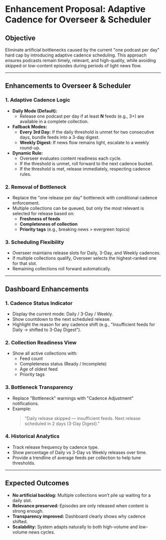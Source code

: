 # Enhancement Proposal: Adaptive Cadence for Overseer & Scheduler

## Objective

Eliminate artificial bottlenecks caused by the current "one podcast per day" hard cap by introducing adaptive cadence scheduling. This approach ensures podcasts remain timely, relevant, and high-quality, while avoiding skipped or low-content episodes during periods of light news flow.

---

## Enhancements to Overseer & Scheduler

### 1. Adaptive Cadence Logic

- **Daily Mode (Default):**
  - Release one podcast per day if at least **N** feeds (e.g., 3+) are available in a complete collection.
- **Fallback Modes:**
  - **Every 3rd Day:** If the daily threshold is unmet for two consecutive days, bundle feeds into a 3-day digest.
  - **Weekly Digest:** If news flow remains light, escalate to a weekly round-up.
- **Dynamic Rule:**
  - Overseer evaluates content readiness each cycle.
  - If the threshold is unmet, roll forward to the next cadence bucket.
  - If the threshold is met, release immediately, respecting cadence rules.

### 2. Removal of Bottleneck

- Replace the "one release per day" bottleneck with conditional cadence enforcement.
- Multiple collections can be queued, but only the most relevant is selected for release based on:
  - **Freshness of feeds**
  - **Completeness of collection**
  - **Priority tags** (e.g., breaking news > evergreen topics)

### 3. Scheduling Flexibility

- Overseer maintains release slots for Daily, 3-Day, and Weekly cadences.
- If multiple collections qualify, Overseer selects the highest-ranked one for that slot.
- Remaining collections roll forward automatically.

---

## Dashboard Enhancements

### 1. Cadence Status Indicator

- Display the current mode: Daily / 3-Day / Weekly.
- Show countdown to the next scheduled release.
- Highlight the reason for any cadence shift (e.g., "Insufficient feeds for Daily → shifted to 3-Day Digest").

### 2. Collection Readiness View

- Show all active collections with:
  - Feed count
  - Completeness status (Ready / Incomplete)
  - Age of oldest feed
  - Priority tags

### 3. Bottleneck Transparency

- Replace "Bottleneck" warnings with "Cadence Adjustment" notifications.
- Example:  
  > "Daily release skipped — insufficient feeds. Next release scheduled in 2 days (3-Day Digest)."

### 4. Historical Analytics

- Track release frequency by cadence type.
- Show percentage of Daily vs 3-Day vs Weekly releases over time.
- Provide a trendline of average feeds per collection to help tune thresholds.

---

## Expected Outcomes

- **No artificial backlog:** Multiple collections won’t pile up waiting for a daily slot.
- **Relevance preserved:** Episodes are only released when content is strong enough.
- **Transparency improved:** Dashboard clearly shows why cadence shifted.
- **Scalability:** System adapts naturally to both high-volume and low-volume news cycles.